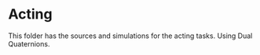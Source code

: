 # Acting

This folder has the sources and simulations for the acting tasks. Using Dual Quaternions.
